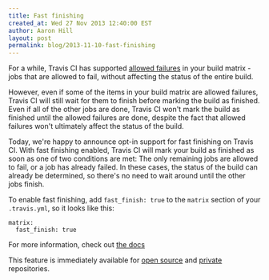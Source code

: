 ```yaml
---
title: Fast finishing
created_at: Wed 27 Nov 2013 12:40:00 EST
author: Aaron Hill
layout: post
permalink: blog/2013-11-10-fast-finishing
---
```


For a while, Travis CI has supported [allowed failures](http://about.travis-ci.org/docs/user/build-configuration/#Rows-That-are-Allowed-To-Fail) in your build matrix -
jobs that are allowed to fail, without affecting the status of the entire build.

However, even if some of the items in your build matrix are allowed failures, Travis CI will still wait for them to finish before marking the build as finished.
Even if all of the other jobs are done, Travis CI won't mark the build as finished until the allowed failures are done, despite the fact that allowed failures won't ultimately affect the status of the build.

Today, we're happy to announce opt-in support for fast finishing on Travis CI. With fast finishing enabled, Travis CI will mark your build as finished as soon as one of two conditions are met:
The only remaining jobs are allowed to fail, or a job has already failed. In these cases, the status of the build can already be determined, so there's no need to wait around until the other jobs finish.

To enable fast finishing, add `fast_finish: true` to the `matrix` section of your `.travis.yml`, so it looks like this:

    matrix:
      fast_finish: true

For more information, check out [the docs](/docs/user/build-configuration)

This feature is immediately available for [open source](https://travis-ci.org/) and [private](https://travis-ci.com/) repositories.
